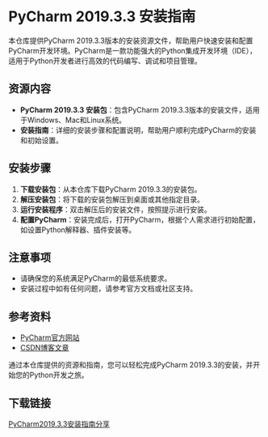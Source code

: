 # PyCharm 2019.3.3 安装指南

本仓库提供PyCharm 2019.3.3版本的安装资源文件，帮助用户快速安装和配置PyCharm开发环境。PyCharm是一款功能强大的Python集成开发环境（IDE），适用于Python开发者进行高效的代码编写、调试和项目管理。

## 资源内容

- **PyCharm 2019.3.3 安装包**：包含PyCharm 2019.3.3版本的安装文件，适用于Windows、Mac和Linux系统。
- **安装指南**：详细的安装步骤和配置说明，帮助用户顺利完成PyCharm的安装和初始设置。

## 安装步骤

1. **下载安装包**：从本仓库下载PyCharm 2019.3.3的安装包。
2. **解压安装包**：将下载的安装包解压到桌面或其他指定目录。
3. **运行安装程序**：双击解压后的安装文件，按照提示进行安装。
4. **配置PyCharm**：安装完成后，打开PyCharm，根据个人需求进行初始配置，如设置Python解释器、插件安装等。

## 注意事项

- 请确保您的系统满足PyCharm的最低系统要求。
- 安装过程中如有任何问题，请参考官方文档或社区支持。

## 参考资料

- [PyCharm官方网站](https://www.jetbrains.com/pycharm/)
- [CSDN博客文章](https://blog.csdn.net/huai_bi_tong/article/details/112507494)

通过本仓库提供的资源和指南，您可以轻松完成PyCharm 2019.3.3的安装，并开始您的Python开发之旅。

## 下载链接

[PyCharm2019.3.3安装指南分享](https://pan.quark.cn/s/34d117caabe9)